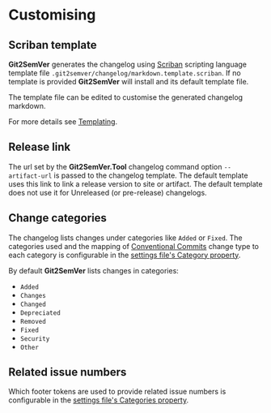 ﻿---
uid: changelog-customising
---

#  Customising

## Scriban template

**Git2SemVer** generates the changelog using [Scriban](https://github.com/scriban/scriban) scripting language template file `.git2semver/changelog/markdown.template.scriban`.
If no template is provided **Git2SemVer** will install and its default template file.

The template file can be edited to customise the generated changelog markdown.

For more details see [Templating](xref:changelog-templating).

## Release link

The url set by the **Git2SemVer.Tool** changelog command option `--artifact-url` is passed to the changelog template.
The default template uses this link to link a release version to site or artifact.
The default template does not use it for Unreleased (or pre-release) changelogs.

## Change categories

The changelog lists changes under categories like `Added` or `Fixed`. The categories used and the mapping of [Conventional Commits](https://www.conventionalcommits.org/en/v1.0.0/) change type to each category is configurable in the [settings file's Category property](xref:changelog-settings).

By default **Git2SemVer** lists changes in categories:

* `Added`
* `Changes`
* `Changed`
* `Depreciated`
* `Removed`
* `Fixed`
* `Security`
* `Other`

## Related issue numbers

Which footer tokens are used to provide related issue numbers is configurable in the [settings file's Categories property](xref:changelog-settings).
